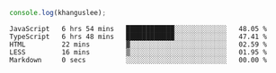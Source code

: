 ```js
console.log(khanguslee);
```

<!--START_SECTION:waka-->

```text
JavaScript   6 hrs 54 mins   ████████████░░░░░░░░░░░░░   48.05 %
TypeScript   6 hrs 48 mins   ████████████░░░░░░░░░░░░░   47.41 %
HTML         22 mins         ▓░░░░░░░░░░░░░░░░░░░░░░░░   02.59 %
LESS         16 mins         ▒░░░░░░░░░░░░░░░░░░░░░░░░   01.95 %
Markdown     0 secs          ░░░░░░░░░░░░░░░░░░░░░░░░░   00.00 %
```

<!--END_SECTION:waka-->

<!--
**khanguslee/khanguslee** is a ✨ _special_ ✨ repository because its `README.md` (this file) appears on your GitHub profile.

Here are some ideas to get you started:

- 🔭 I’m currently working on ...
- 🌱 I’m currently learning ...
- 👯 I’m looking to collaborate on ...
- 🤔 I’m looking for help with ...
- 💬 Ask me about ...
- 📫 How to reach me: ...
- 😄 Pronouns: ...
- ⚡ Fun fact: ...
-->
